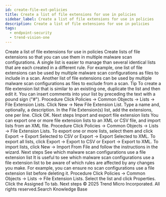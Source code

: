 ```yaml
---
id: create-file-ext-policies
title: Create a list of file extensions for use in policies
sidebar_label: Create a list of file extensions for use in policies
description: Create a list of file extensions for use in policies
tags:
  - endpoint-security
  - trend-vision-one
---
```


 Create a list of file extensions for use in policies Create lists of file extensions so that you can use them in multiple malware scan configurations. A single list is easier to manage than several identical lists that are each created in a different rule. For example, one list of file extensions can be used by multiple malware scan configurations as files to include in a scan. Another list of file extensions can be used by multiple malware scan configurations as files to exclude from a scan. Tip To create a file extension list that is similar to an existing one, duplicate the list and then edit it. You can insert comments into your list by preceding the text with a pound sign ("#"). Procedure Click Policies → Common Objects → Lists → File Extension Lists. Click New → New File Extension List. Type a name and, optionally, a description. In the File Extension(s) list, add the extensions, one per line. Click OK. Next steps Import and export file extension lists You can export one or more file extension lists to an XML or CSV file, and import lists from an XML file. Procedure Click Policies → Common Objects → Lists → File Extension Lists. To export one or more lists, select them and click Export → Export Selected to CSV or Export → Export Selected to XML. To export all lists, click Export → Export to CSV or Export → Export to XML. To import lists, click New → Import From File and follow the instructions in the wizard. Next steps See which malware scan configurations use a file extension list It is useful to see which malware scan configurations use a file extension list to be aware of which rules are affected by any changes you make. For example, you can ensure no scan configurations use a file extension list before deleting it. Procedure Click Policies → Common Objects → Lists → File Extension Lists. Select the list and click Properties. Click the Assigned To tab. Next steps © 2025 Trend Micro Incorporated. All rights reserved.Search Knowledge Base